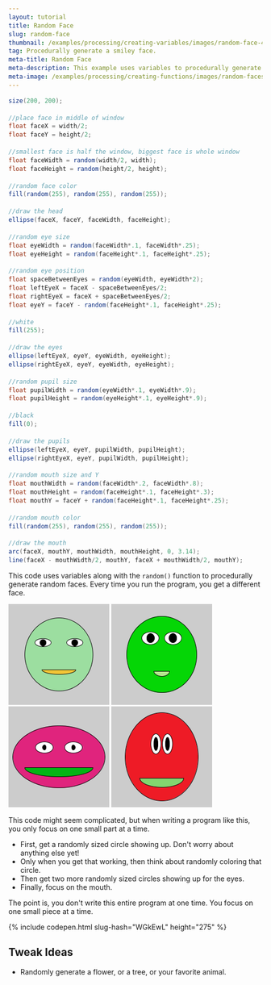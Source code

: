 ```yaml
---
layout: tutorial
title: Random Face
slug: random-face
thumbnail: /examples/processing/creating-variables/images/random-face-4.png
tag: Procedurally generate a smiley face.
meta-title: Random Face
meta-description: This example uses variables to procedurally generate random faces.
meta-image: /examples/processing/creating-functions/images/random-faces-2.png
---
```


```java
size(200, 200);

//place face in middle of window
float faceX = width/2;
float faceY = height/2;

//smallest face is half the window, biggest face is whole window
float faceWidth = random(width/2, width);
float faceHeight = random(height/2, height);

//random face color
fill(random(255), random(255), random(255));

//draw the head
ellipse(faceX, faceY, faceWidth, faceHeight);

//random eye size
float eyeWidth = random(faceWidth*.1, faceWidth*.25);
float eyeHeight = random(faceHeight*.1, faceHeight*.25);

//random eye position
float spaceBetweenEyes = random(eyeWidth, eyeWidth*2);
float leftEyeX = faceX - spaceBetweenEyes/2;
float rightEyeX = faceX + spaceBetweenEyes/2;
float eyeY = faceY - random(faceHeight*.1, faceHeight*.25);

//white
fill(255);

//draw the eyes
ellipse(leftEyeX, eyeY, eyeWidth, eyeHeight);
ellipse(rightEyeX, eyeY, eyeWidth, eyeHeight);

//random pupil size
float pupilWidth = random(eyeWidth*.1, eyeWidth*.9);
float pupilHeight = random(eyeHeight*.1, eyeHeight*.9);

//black
fill(0);

//draw the pupils
ellipse(leftEyeX, eyeY, pupilWidth, pupilHeight);
ellipse(rightEyeX, eyeY, pupilWidth, pupilHeight);

//random mouth size and Y
float mouthWidth = random(faceWidth*.2, faceWidth*.8);
float mouthHeight = random(faceHeight*.1, faceHeight*.3);
float mouthY = faceY + random(faceHeight*.1, faceHeight*.25);

//random mouth color
fill(random(255), random(255), random(255));

//draw the mouth
arc(faceX, mouthY, mouthWidth, mouthHeight, 0, 3.14);
line(faceX - mouthWidth/2, mouthY, faceX + mouthWidth/2, mouthY);
```

This code uses variables along with the `random()` function to procedurally generate random faces. Every time you run the program, you get a different face.

![random faces](/examples/processing/creating-variables/images/random-face-1.png)
![random faces](/examples/processing/creating-variables/images/random-face-2.png)
![random faces](/examples/processing/creating-variables/images/random-face-3.png)
![random faces](/examples/processing/creating-variables/images/random-face-4.png)

This code might seem complicated, but when writing a program like this, you only focus on one small part at a time.

- First, get a randomly sized circle showing up. Don't worry about anything else yet!
- Only when you get that working, then think about randomly coloring that circle.
- Then get two more randomly sized circles showing up for the eyes.
- Finally, focus on the mouth.

The point is, you don't write this entire program at one time. You focus on one small piece at a time.

{% include codepen.html slug-hash="WGkEwL" height="275" %}

## Tweak Ideas

- Randomly generate a flower, or a tree, or your favorite animal.
